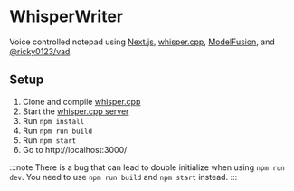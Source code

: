 # WhisperWriter

Voice controlled notepad using [Next.js](https://nextjs.org/), [whisper.cpp](https://github.com/ggerganov/whisper.cpp), [ModelFusion](https://github.com/lgrammel/modelfusion), and [@ricky0123/vad](https://github.com/ricky0123/vad).

## Setup

1. Clone and compile [whisper.cpp](https://github.com/ggerganov/whisper.cpp#quick-start)
1. Start the [whisper.cpp server](https://github.com/ggerganov/whisper.cpp/tree/master/examples/server)
1. Run `npm install`
1. Run `npm run build`
1. Run `npm start`
1. Go to http://localhost:3000/

:::note
There is a bug that can lead to double initialize when using `npm run dev`. You need to use `npm run build` and `npm start` instead.
:::
